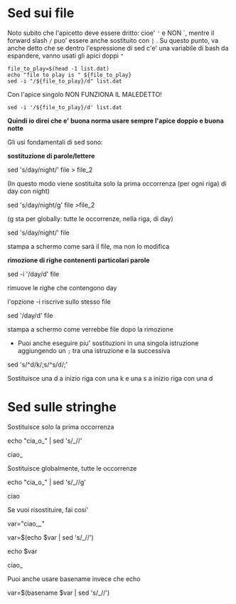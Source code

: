 # Sed sui file

Noto subito che l'apicetto deve essere dritto: cioe' `'` e NON \`, mentre il forward slash `/` puo' essere anche sostituito con `|` .
Su questo punto, va anche detto che se dentro l'espressione di sed c'e' una variabile di bash da espandere, vanno usati gli apici doppi `"`

    file_to_play=$(head -1 list.dat)
    echo "file to play is " ${file_to_play}
    sed -i "/${file_to_play}/d" list.dat

Con l'apice singolo NON FUNZIONA IL MALEDETTO!

    sed -i '/${file_to_play}/d' list.dat

**Quindi io direi che e' buona norma usare sempre l'apice doppio e buona notte**

Gli usi fondamentali di sed sono:

**sostituzione di parole/lettere**

sed 's/day/night/' file > file_2

(In questo modo viene sostituita solo la prima occorrenza (per ogni riga) di day con night)

sed 's/day/night/g' file >file_2

(g sta per globally: tutte le occorrenze, nella riga, di day)

sed 's/day/night/' file

stampa a schermo come sarà il file, ma non lo modifica

**rimozione di righe contenenti particolari parole**

sed -i '/day/d' file

rimuove le righe che contengono day

l'opzione -i riscrive sullo stesso file

sed '/day/d' file

stampa a schermo come verrebbe file dopo la rimozione

* Puoi anche eseguire piu' sostituzioni in una singola istruzione aggiungendo un `;` tra una istruzione e la successiva

sed 's/^d/k/;s/^s/d/;'

Sostituisce una d a inizio riga con una k e una s a inizio riga con una d

# Sed sulle stringhe

Sostituisce solo la prima occorrenza

echo "cia_o_" | sed 's/_//'

ciao_

Sostituisce globalmente, tutte le occorrenze

echo "cia_o_" | sed 's/_//g'

ciao


Se vuoi risostituire, fai cosi'

var="ciao__"

var=$(echo $var | sed 's/_//')

echo $var

ciao_

Puoi anche usare basename invece che echo

var=$(basename $var | sed 's/_//')
